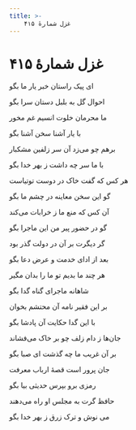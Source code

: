 ```yaml
---
title: >-
    غزل شمارهٔ ۴۱۵
---
```

# غزل شمارهٔ ۴۱۵

<div class="b" id="bn1"><div class="m1"><p>ای پیک راستان خبر یار ما بگو</p></div>
<div class="m2"><p>احوال گل به بلبل دستان سرا بگو</p></div></div>
<div class="b" id="bn2"><div class="m1"><p>ما محرمان خلوت انسیم غم مخور</p></div>
<div class="m2"><p>با یار آشنا سخن آشنا بگو</p></div></div>
<div class="b" id="bn3"><div class="m1"><p>برهم چو می‌زد آن سر زلفین مشکبار</p></div>
<div class="m2"><p>با ما سر چه داشت ز بهر خدا بگو</p></div></div>
<div class="b" id="bn4"><div class="m1"><p>هر کس که گفت خاک در دوست توتیاست</p></div>
<div class="m2"><p>گو این سخن معاینه در چشم ما بگو</p></div></div>
<div class="b" id="bn5"><div class="m1"><p>آن کس که منع ما ز خرابات می‌کند</p></div>
<div class="m2"><p>گو در حضور پیر من این ماجرا بگو</p></div></div>
<div class="b" id="bn6"><div class="m1"><p>گر دیگرت بر آن در دولت گذر بود</p></div>
<div class="m2"><p>بعد از ادای خدمت و عرض دعا بگو</p></div></div>
<div class="b" id="bn7"><div class="m1"><p>هر چند ما بدیم تو ما را بدان مگیر</p></div>
<div class="m2"><p>شاهانه ماجرای گناه گدا بگو</p></div></div>
<div class="b" id="bn8"><div class="m1"><p>بر این فقیر نامه آن محتشم بخوان</p></div>
<div class="m2"><p>با این گدا حکایت آن پادشا بگو</p></div></div>
<div class="b" id="bn9"><div class="m1"><p>جان‌ها ز دام زلف چو بر خاک می‌فشاند</p></div>
<div class="m2"><p>بر آن غریب ما چه گذشت ای صبا بگو</p></div></div>
<div class="b" id="bn10"><div class="m1"><p>جان پرور است قصهٔ ارباب معرفت</p></div>
<div class="m2"><p>رمزی برو بپرس حدیثی بیا بگو</p></div></div>
<div class="b" id="bn11"><div class="m1"><p>حافظ گرت به مجلس او راه می‌دهند</p></div>
<div class="m2"><p>می نوش و ترک زرق ز بهر خدا بگو</p></div></div>
